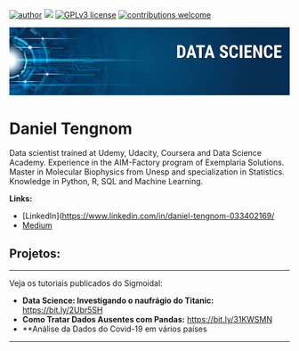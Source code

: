 [![author](https://img.shields.io/badge/author-carlosfab-red.svg)](https://www.linkedin.com/in/carlosfab) [![](https://img.shields.io/badge/python-3.7+-blue.svg)](https://www.python.org/downloads/release/python-365/) [![GPLv3 license](https://img.shields.io/badge/License-GPLv3-blue.svg)](http://perso.crans.org/besson/LICENSE.html) [![contributions welcome](https://img.shields.io/badge/contributions-welcome-brightgreen.svg?style=flat)](https://github.com/carlosfab/data_science/issues)

<p align="center">
  <img src="banner.png" >
</p>

# Daniel Tengnom
Data scientist trained at Udemy, Udacity, Coursera and Data Science Academy. Experience in the AIM-Factory program of Exemplaria Solutions. Master in Molecular Biophysics from Unesp and specialization in Statistics. Knowledge in Python, R, SQL and Machine Learning.

**Links:**
* [LinkedIn](https://www.linkedin.com/in/daniel-tengnom-033402169/
* [Medium](https://www.medium.com)


## Projetos:
* **

Veja os tutoriais publicados do Sigmoidal:


* **Data Science: Investigando o naufrágio do Titanic:** https://bit.ly/2Ubr5SH
* **Como Tratar Dados Ausentes com Pandas:** https://bit.ly/31KWSMN
* **Análise da Dados do Covid-19 em vários países

---




